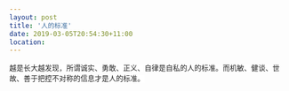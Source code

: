 ```yaml
---
layout: post
title: '人的标准'
date: 2019-03-05T20:54:30+11:00
location: 
---
```



<span style="background-color: white; color: #222222; font-family: georgia, times, serif; font-size: 12.8px;">越是长大越发现，所谓诚实、勇敢、正义、自律是自私的人的标准。而机敏、健谈、世故、善于把控不对称的信息才是人的标准。</span>